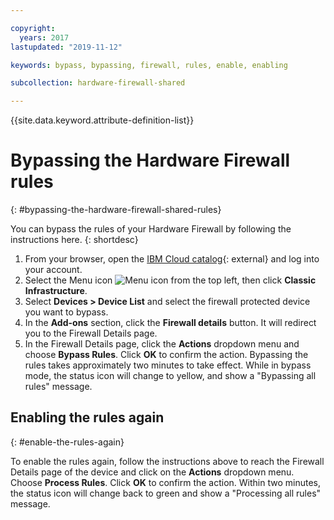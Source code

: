 ```yaml
---

copyright:
  years: 2017
lastupdated: "2019-11-12"

keywords: bypass, bypassing, firewall, rules, enable, enabling

subcollection: hardware-firewall-shared

---
```


{{site.data.keyword.attribute-definition-list}}

# Bypassing the Hardware Firewall rules
{: #bypassing-the-hardware-firewall-shared-rules}

You can bypass the rules of your Hardware Firewall by following the instructions here.
{: shortdesc}

1. From your browser, open the [IBM Cloud catalog](https://cloud.ibm.com){: external} and log into your account.
2. Select the Menu icon ![Menu icon](../../icons/icon_hamburger.svg) from the top left, then click **Classic Infrastructure**.
3. Select **Devices > Device List** and select the firewall protected device you want to bypass.
4. In the **Add-ons** section, click the **Firewall details** button. It will redirect you to the Firewall Details page.
5. In the Firewall Details page, click the **Actions** dropdown menu and choose **Bypass Rules**. Click **OK** to confirm the action. Bypassing the rules takes approximately two minutes to take effect. While in bypass mode, the status icon will change to yellow, and show a "Bypassing all rules" message.

## Enabling the rules again
{: #enable-the-rules-again}

To enable the rules again, follow the instructions above to reach the Firewall Details page of the device and click on the **Actions** dropdown menu. Choose **Process Rules**. Click **OK** to confirm the action. Within two minutes, the status icon will change back to green and show a "Processing all rules" message.
